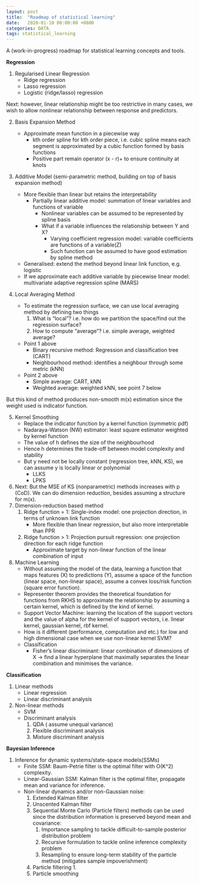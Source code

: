 ```yaml
---
layout: post
title:  "Roadmap of statistical learning"
date:   2020-01-10 08:00:00 +0800
categories: DATA
tags: statistical_learning
---
```


A (work-in-progress) roadmap for statistical learning concepts and tools. 

**Regression**
1. Regularised Linear Regression
    - Ridge regression
    - Lasso regression
    - Logistic (ridge/lasso) regression

Next: however, linear relationship might be too restrictive in many cases, we wish to allow nonlinear relationship between response and predictors. 

2. Basis Expansion Method
    - Approximate mean function in a piecewise way
        - kth order spline for kth order piece, i.e. cubic spline means each segment is approximated by a cubic function formed by basis functions
        - Positive part remain operator (x - r)+ to ensure continuity at knots

3. Additive Model (semi-parametric method, building on top of basis expansion method)
    - More flexible than linear but retains the interpretability
        - Partially linear additive model: summation of linear variables and functions of variable
            - Nonlinear variables can be assumed to be represented by spline basis
            - What if a variable influences the relationship between Y and X?
                - Varying coefficient regression model: variable coefficients are functions of a variable(Z)
                - Such function can be assumed to have good estimation by spline method
    - Generalised: extend the method beyond linear link function, e.g. logistic
    - If we approximate each additive variable by piecewise linear model: multivariate adaptive regression spline (MARS)

4. Local Averaging Method
    - To estimate the regression surface, we can use local averaging method by defining two things
        1. What is “local”? i.e. how do we partition the space/find out the regression surface?
        2. How to compute “average”? i.e. simple average, weighted average?
    - Point 1 above
        - Binary recursive method: Regression and classification tree (CART)
        - Neighbourhood method: identifies a neighbour through some metric (kNN)
    - Point 2 above
        - Simple average: CART, kNN
        - Weighted average: weighted kNN, see point 7 below

But this kind of method produces non-smooth m(x) estimation since the weight used is indicator function.

5. Kernel Smoothing
    - Replace the indicator function by a kernel function (symmetric pdf) 
    - Nadaraya-Watson (NW) estimator: least square estimator weighted by kernel function
    - The value of h defines the size of the neighbourhood
    - Hence h determines the trade-off between model complexity and stability
    - But y need not be locally constant (regression tree, kNN, KS), we can assume y is locally linear or polynomial
        - LLKS
        - LPKS
6. Next: But the MSE of KS (nonparametric) methods increases with p (CoD). We can do dimension reduction, besides assuming a structure for m(x).
7. Dimension-reduction based method
    1. Ridge function = 1: Single-index model: one projection direction, in terms of unknown link function
        - More flexible than linear regression, but also more interpretable than PPR
    2. Ridge function > 1: Projection pursuit regression: one projection direction for each ridge function
        - Approximate target by non-linear function of the linear combination of input
8. Machine Learning
    - Without assuming the model of the data, learning a function that maps features (X) to predictions (Y), assume a space of the function (linear space, non-linear space), assume a convex loss/risk function (square error function).
    - Representer theorem provides the theoretical foundation for functions from RKHS to approximate the relationship by assuming a certain kernel, which is defined by the kind of kernel. 
    - Support Vector Machine: learning the location of the support vectors and the value of alpha for the kernel of support vectors, i.e. linear kernel, gaussian kernel, rbf kernel.
    - How is it different (performance, computation and etc.) for low and high dimensional case when we use non-linear kernel SVM?  
    - Classification
        - Fisher’s linear discriminant: linear combination of dimensions of X -> find a linear hyperplane that maximally separates the linear combination and minimises the variance.

**Classification**
1. Linear methods
    - Linear regression
    - Linear discriminant analysis
2. Non-linear methods
    - SVM
    - Discriminant analysis
        1. QDA ( assume unequal variance)
        2. Flexible discriminant analysis
        3. Mixture discriminant analysis

**Bayesian Inference**
1. Inference for dynamic systems/state-space models(SSMs)
    - Finite SSM: Baum-Petrie filter is the optimal filter with O(K^2) complexity.
    - Linear-Gaussian SSM: Kalman filter is the optimal filter, propagate mean and variance for inference.
    - Non-linear dynamics and/or non-Gaussian noise:
        1. Extended Kalman filter
        2. Unscented Kalman filter
        3. Sequential Monte Carlo (Particle filters) methods can be used since the distribution information is preserved beyond mean and covariance:
            1. Importance sampling to tackle difficult-to-sample posterior distribution problem
            2. Recursive formulation to tackle online inference complexity problem
            3. Resampling to ensure long-term stability of the particle method (mitigates sample impoverishment)
        4. Particle filtering
            1. 
        5. Particle smoothing

